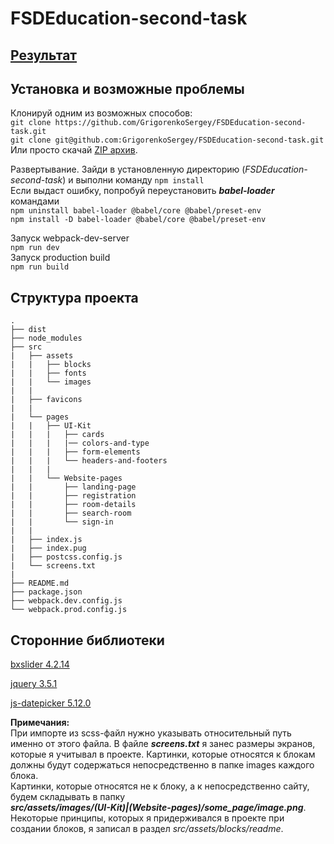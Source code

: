 # FSDEducation-second-task
## [Результат](https://grigorenkosergey.github.io/Second_Task/index.html)

## Установка и возможные проблемы
Клонируй одним из возможных способов:  
`git clone https://github.com/GrigorenkoSergey/FSDEducation-second-task.git`  
`git clone git@github.com:GrigorenkoSergey/FSDEducation-second-task.git`  
Или просто скачай [ZIP архив](`https://github.com/GrigorenkoSergey/FSDEducation-second-task/archive/master.zip`).

Развертывание. Зайди в установленную директорию (*FSDEducation-second-task*) и выполни команду
`npm install`  
Если выдаст ошибку, попробуй переустановить ***babel-loader*** командами  
`npm uninstall babel-loader @babel/core @babel/preset-env`  
`npm install -D babel-loader @babel/core @babel/preset-env`

Запуск webpack-dev-server  
`npm run dev`  
Запуск production build  
`npm run build`

## Структура проекта
```
.
├── dist
├── node_modules
├── src
|   ├── assets
|   |   ├── blocks
|   |   ├── fonts
|   |   └── images
|   |
|   ├── favicons
|   |
|   └── pages
|   |   ├── UI-Kit
|   |   |   ├── cards
|   |   |   |── colors-and-type
|   |   |   ├── form-elements
|   |   |   └── headers-and-footers
|   |   | 
|   |   └── Website-pages
|   |       ├── landing-page
|   |       ├── registration
|   |       ├── room-details
|   |       ├── search-room
|   |       └── sign-in
|   |
|   ├── index.js
|   ├── index.pug
|   ├── postcss.config.js
|   └── screens.txt
|   
├── README.md
├── package.json
├── webpack.dev.config.js
└── webpack.prod.config.js
```

## Сторонние библиотеки
  [bxslider 4.2.14](https://github.com/stevenwanderski/bxslider-4)

  [jquery 3.5.1](https://jquery.com/)

  [js-datepicker 5.12.0](https://www.npmjs.com/package/js-datepicker)

**Примечания:**  
При импорте из scss-файл нужно указывать относительный путь именно от этого файла.
В файле ***screens.txt*** я занес размеры экранов, которые я учитывал в проекте.
Картинки, которые относятся к блокам должны будут содержаться непосредственно в папке images
каждого блока.  
Картинки, которые относятся не к блоку, а к непосредственно сайту, будем складывать в 
папку  
***src/assets/images/(UI-Kit)|(Website-pages)/some_page/image.png***.  
Некоторые принципы, которых я придерживался в проекте при создании блоков, я записал в раздел *src/assets/blocks/readme*.